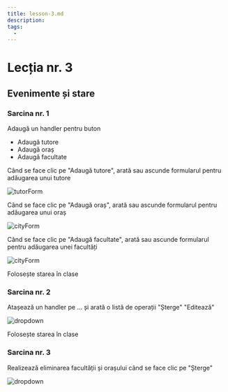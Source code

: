 ```yaml
---
title: lesson-3.md
description: 
tags:
  - 
---
```


# Lecția nr. 3

## Evenimente și stare

### Sarcina nr. 1

Adaugă un handler pentru buton

- Adaugă tutore
- Adaugă oraș
- Adaugă facultate

Când se face clic pe "Adaugă tutore", arată sau ascunde formularul pentru adăugarea unui tutore

![tutorForm](https://raw.githubusercontent.com/maresGoIT/react-fullstack/fson6-lectia-3/images/tutorForm.png?raw=true)

Când se face clic pe "Adaugă oraș", arată sau ascunde formularul pentru adăugarea unui oraș

![cityForm](https://raw.githubusercontent.com/maresGoIT/react-fullstack/fson6-lectia-3/images/cityForm.png?raw=true)

Când se face clic pe "Adaugă facultate", arată sau ascunde formularul pentru adăugarea unei facultăți

![cityForm](https://raw.githubusercontent.com/maresGoIT/react-fullstack/fson6-lectia-3/images/departmentForm.png?raw=true)

Folosește starea în clase

### Sarcina nr. 2

Atașează un handler pe ... și arată o listă de operații "Șterge" "Editează"

![dropdown](https://raw.githubusercontent.com/maresGoIT/react-fullstack/fson6-lectia-3/images/dropdown.png?raw=true)

Folosește starea în clase

### Sarcina nr. 3

Realizează eliminarea facultății și orașului când se face clic pe "Șterge"

![dropdown](https://raw.githubusercontent.com/maresGoIT/react-fullstack/fson6-lectia-3/images/dropdown.png?raw=true)